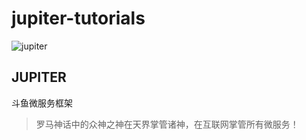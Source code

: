 # jupiter-tutorials
![jupiter](https://github.com/douyu/jupiter/raw/master/doc/logo.png)

## JUPITER
斗鱼微服务框架

> 罗马神话中的众神之神在天界掌管诸神，在互联网掌管所有微服务！
